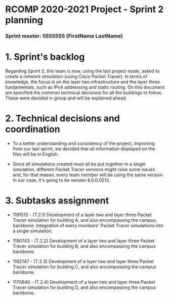 RCOMP 2020-2021 Project - Sprint 2 planning
===========================================
### Sprint master: 5555555 (FirstName LastName) ###

# 1. Sprint's backlog #
Regarding Sprint 2, this team is now, using the last project made, asked to create a network simulation (using Cisco Packet Tracer).
In terms of knowledge, the focus is on the layer two infrastructure and the layer three fundamentals, such as IPv4 addressing and static routing.
On this document are specified the common technical decisions for all the buildings to follow. These were decided in group and will be explained ahead.

# 2. Technical decisions and coordination #

* To a better understanding and consistency of the project, improving from our last sprint, we decided that all information displayed on the files will be in English.

* Since all simulations created must all be put together in a single simulation, different Packet Tracer versions might raise some issues and, for that reason, every team member will be using the same version. In our case, it's going to be version 8.0.0.0212.


# 3. Subtasks assignment #

* 1191513 - (T.2.1) Development of a layer two and layer three Packet Tracer
  simulation for building A, and also encompassing the campus
  backbone. Integration of every members' Packet Tracer simulations into
  a single simulation.

* 1190743 - (T.2.2) Development of a layer two and layer three Packet Tracer
  simulation for building B, and also encompassing the campus
  backbone.

* 1182147 - (T.2.3) Development of a layer two and layer three Packet Tracer
  simulation for building C, and also encompassing the campus
  backbone.

* 1170640 - (T.2.4) Development of a layer two and layer three Packet Tracer
  simulation for building D, and also encompassing the campus
  backbone.






